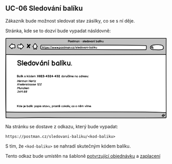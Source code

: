 ## <a name="uc-06"></a>UC-06 Sledování balíku

Zákazník bude možnost sledovat stav zásilky, co se s ní děje. 

Stránka, kde se to dozví bude vypadat násldovně:
   
![Sledování balíku](./imgs/uc-06-1.png "Sledování balíku")

Na stránku se dostave z odkazu, který bude vypadat:

```
https://postman.cz/sledovani-baliku/<kod-baliku>
```
S tím, že ``<kod-baliku>`` se nahradí skutečným kódem balíku.

Tento odkaz bude umístěn na šabloně [potvrzující objednávku](../templates/#T-01 "šablona potvrzující objednávku") a [zaplacení](../templates/#T-02 "šablona potvrzující zaplacení")

